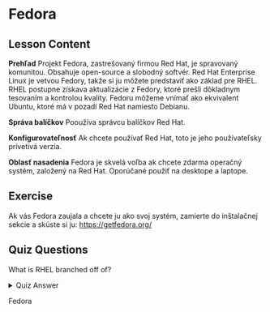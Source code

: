 # Fedora

## Lesson Content

<b>Prehľad</b>
Projekt Fedora, zastrešovaný firmou Red Hat, je spravovaný komunitou. Obsahuje open-source a slobodný softvér. Red Hat Enterprise Linux je vetvou Fedory, takže si ju môžete predstaviť ako základ pre RHEL. RHEL postupne získava aktualizácie z Fedory, ktoré prešli dôkladnym tesovaním a kontrolou kvality. Fedoru môžeme vnímať ako ekvivalent Ubuntu, ktoré má v pozadí Red Hat namiesto Debianu.

<b>Správa balíčkov</b>
Pooužíva správcu balíčkov Red Hat.

<b>Konfigurovateľnosť</b>
Ak chcete používať Red Hat, toto je jeho používateľsky prívetivá verzia.

<b>Oblasť nasadenia</b>
Fedora je skvelá voľba ak chcete zdarma operačný systém, založený na Red Hat. Oporúčané použiť na desktope a laptope.

## Exercise

Ak vás Fedora zaujala a chcete ju ako svoj systém, zamierte do inštalačnej sekcie a skúste si ju: <a href='https://getfedora.org/'>https://getfedora.org/</a>

## Quiz Questions

What is RHEL branched off of?

<details>
    <summary>Quiz Answer</summary>
</details>

Fedora